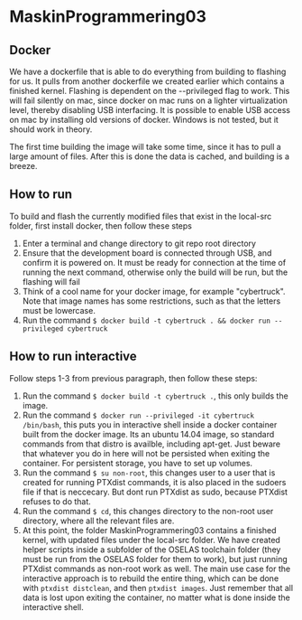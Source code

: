 # MaskinProgrammering03

## Docker
We have a dockerfile that is able to do everything from building to flashing for us. It pulls from another dockerfile we created earlier which contains a finished kernel.
Flashing is dependent on the --privileged flag to work. This will fail silently on mac, since docker on mac runs on a lighter virtualization level, thereby disabling USB interfacing. It is possible to enable USB access on mac by installing old versions of docker. Windows is not tested, but it should work in theory.

The first time building the image will take some time, since it has to pull a large amount of files. After this is done the data is cached, and building is a breeze.

## How to run
To build and flash the currently modified files that exist in the local-src folder, first install docker, then follow these steps

1. Enter a terminal and change directory to git repo root directory
2. Ensure that the development board is connected through USB, and confirm it is powered on. It must be ready for connection at the time of running the next command, otherwise only the build will be run, but the flashing will fail
3. Think of a cool name for your docker image, for example "cybertruck". Note that image names has some restrictions, such as that the letters must be lowercase.
4. Run the command `$ docker build -t cybertruck . && docker run --privileged cybertruck`

## How to run interactive
Follow steps 1-3 from previous paragraph, then follow these steps:

1. Run the command `$ docker build -t cybertruck .`, this only builds the image.
2. Run the command `$ docker run --privileged -it cybertruck /bin/bash`, this puts you in interactive shell inside a docker container built from the docker image. Its an ubuntu 14.04 image, so standard commands from that distro is availble, including apt-get. Just beware that whatever you do in here will not be persisted when exiting the container. For persistent storage, you have to set up volumes.
3. Run the command `$ su non-root`, this changes user to a user that is created for running PTXdist commands, it is also placed in the sudoers file if that is neccecary. But dont run PTXdist as sudo, because PTXdist refuses to do that.
4. Run the command `$ cd`, this changes directory to the non-root user directory, where all the relevant files are. 
5. At this point, the folder MaskinProgrammering03 contains a finished kernel, with updated files under the local-src folder. We have created helper scripts inside a subfolder of the OSELAS toolchain folder (they must be run from the OSELAS folder for them to work), but just running PTXdist commands as non-root work as well. The main use case for the interactive approach is to rebuild the entire thing, which can be done with `ptxdist distclean`, and then `ptxdist images`. Just remember that all data is lost upon exiting the container, no matter what is done inside the interactive shell.

